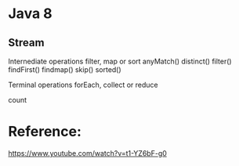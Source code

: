 # Java 8 

## Stream


Internediate operations
	filter, map or sort
	anyMatch()
	distinct()
	filter()
	findFirst()
	findmap()
	skip()
	sorted()

Terminal operations
	forEach, collect or reduce

count

# Reference:
https://www.youtube.com/watch?v=t1-YZ6bF-g0